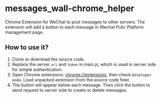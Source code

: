 messages\_wall\-chrome\_helper
====================

Chrome Extension for WeChat to post messages to other servers. The extension will add a button to each message in Wechat Pulic Platform management page.

## How to use it?

1. Clone or download the source code.
2. Replace the server `uri` and `token` in main.js, which is used in server side for simple authentication.
3. Open Chrome extensions: <chrome://extensions>, then check `Developer mode`. Load unpacked extension from the source code foler.
4. The button will appear below each message. Then click the button to send request to server side to create or delete messages.
